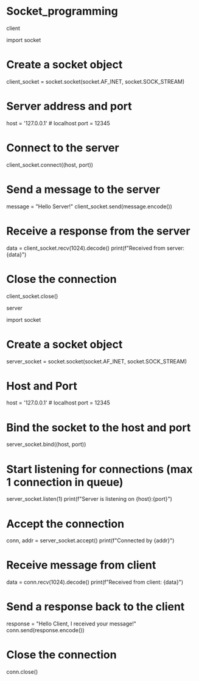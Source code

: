 # Socket_programming

client 

import socket

# Create a socket object
client_socket = socket.socket(socket.AF_INET, socket.SOCK_STREAM)

# Server address and port
host = '127.0.0.1'  # localhost
port = 12345

# Connect to the server
client_socket.connect((host, port))

# Send a message to the server
message = "Hello Server!"
client_socket.send(message.encode())

# Receive a response from the server
data = client_socket.recv(1024).decode()
print(f"Received from server: {data}")

# Close the connection
client_socket.close()

server 

import socket

# Create a socket object
server_socket = socket.socket(socket.AF_INET, socket.SOCK_STREAM)

# Host and Port
host = '127.0.0.1'  # localhost
port = 12345

# Bind the socket to the host and port
server_socket.bind((host, port))

# Start listening for connections (max 1 connection in queue)
server_socket.listen(1)
print(f"Server is listening on {host}:{port}")

# Accept the connection
conn, addr = server_socket.accept()
print(f"Connected by {addr}")

# Receive message from client
data = conn.recv(1024).decode()
print(f"Received from client: {data}")

# Send a response back to the client
response = "Hello Client, I received your message!"
conn.send(response.encode())

# Close the connection
conn.close()
